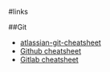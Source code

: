 #links

##Git

* [atlassian-git-cheatsheet](https://www.atlassian.com/git/tutorials/atlassian-git-cheatsheet)
* [Github cheatsheet]( https://education.github.com/git-cheat-sheet-education.pdf)
* [Gitlab cheatsheet]( https://about.gitlab.com/images/press/git-cheat-sheet.pdf)
